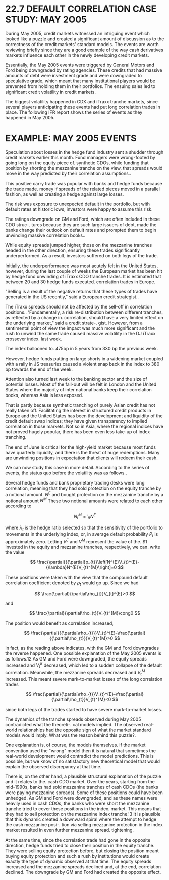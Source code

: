 # 22.7 DEFAULT CORRELATION CASE STUDY: MAY 2O05  

During May 2005, credit markets witnessed an intriguing event which looked like a puzzle and created a significant amount of discussion as to the correctness of the credit markets' standard models. The events are worth reviewing briefly since they are a good example of the way cash derivatives markets influence each other in the newly developing credit markets.  

Essentially, the May 2005 events were triggered by General Motors and Ford being downgraded by rating agencies. These credits that had massive amounts of debt were investment grade and were downgraded to speculative grade, which meant that many institutional players would be prevented from holding them in their portfolios. The ensuing sales led to significant credit volatility in credit markets.  

The biggest volatility happened in CDX and iTraxx tranche markets, since several players anticipating these events had put long correlation trades in place. The following IFR report shows the series of events as they happened in May 2005.  

# EXAMPLE: MAY 2005 EVENTS  

Speculation about losses in the hedge fund industry sent a shudder through credit markets earlier this month. Fund managers were wrong-footed by going long on the equity piece of. synthetic CDOs, while funding that position by shorting the mezzanine tranche on the view. that spreads would move in the way predicted by their correlation assumptions..  

This positive carry trade was popular with banks and hedge funds because the trade made. money if spreads of the related pieces moved in a parallel fashion, as well as creating a hedge against large losses.  

The risk was exposure to unexpected default in the portfolio, but with default rates at historic lows, investors were happy to assume this risk.  

The ratings downgrade on GM and Ford, which are often included in these CDO struc-. tures because they are such large issuers of debt, made the banks change their outlook on default rates and prompted them to begin unwinding massive correlation books..  

While equity spreads jumped higher, those on the mezzanine tranches headed in the other direction, ensuring these trades significantly underperformed. As a result, investors suffered on both legs of the trade.  

Initially, the underperformance was most acutely felt in the United States, however, during the last couple of weeks the European market has been hit by hedge fund unwinding of iTraxx CDO tranche trades. It is estimated that between 20 and 30 hedge funds executed. correlation trades in Europe.  

"Selling is a result of the negative returns that these types of trades have generated in the US recently," said a European credit strategist..  

The iTraxx spreads should not be affected by the sell-off in correlation positions.. 'Fundamentally, a risk re-distribution between different tranches, as reflected by a change in. correlation, should have a very limited effect on the underlying market," said a credit strate-. gist. However, from a sentimental point of view the impact was much more significant and the rush to unwind the same trade caused massive volatility in the DJ iTraxx crossover index. last week.  

The index ballooned to. $475\mathrm{bp}$ in 5 years from 330 bp the previous week.  

However, hedge funds putting on large shorts in a widening market coupled with a rally in JS treasuries caused a violent snap back in the index to 380 bp towards the end of the week.  

Attention also turned last week to the banking sector and the size of potential losses. Most of the fall-out will be felt in London and the United States where the majority of inter national banks keep their correlation books, whereas Asia is less exposed.  

That is partly because synthetic tranching of purely Asian credit has not really taken off. Facilitating the interest in structured credit products in Europe and the United States has been the development and liquidity of the credit default swap indices; they have given transparency to implied correlation in those markets. Not so in Asia, where the regional indices have not proved hugely popular, there has been even less take-up of index tranching.  

The end of June is critical for the high-yield market because most funds have quarterly liquidity, and there is the threat of huge redemptions. Many are unwinding positions in expectation that clients will redeem their cash.  

We can now study this case in more detail. According to the series of events, the status quo before the volatility was as follows..  

Several hedge funds and bank proprietary trading desks were long correlation, meaning that they had sold protection on the equity tranche by a notional amount. $N^{E}$ and bought protection on the mezzanine tranche by a notional amount $N^{M}$ These two notional amounts were related to each other according to  

$$
N_{t}^{M}=\setminus_{t}N^{E}
$$  

where $\lambda_{t}$ is the hedge ratio selected so that the sensitivity of the portfolio to movements in the underlying index, or, in average default probability $P_{t}$ is approximately zero. Letting $V^{E}$ and $V^{M}$ represent the value of the. $\$1$ invested in the equity and mezzanine tranches, respectively, we can. write the value  

$$
\frac{\partial}{{\partial}p_{t}}\left[N^{E}V_{t}^{E}-{\lambda}N^{E}V_{t}^{M}\right]=0
$$  

These positions were taken with the view that the compound default correlation coefficient denoted by $\rho_{t}$ would go up. Since we had  

$$
\frac{\partial}{\partial\rho_{t}}V_{t}^{E}>0
$$  

and  

$$
\frac{\partial}{\partial\rho_{t}}V_{t}^{M}\cong0
$$  

The position would benefit as correlation increased,  

$$
\frac{\partial}{{\partial\rho_{t}}}V_{t}^{E}-\frac{\partial}{{\partial\rho_{t}}}V_{t}^{M}>0
$$  

in fact, as the reading above indicates, with the GM and Ford downgrades the reverse happened. One possible explanation of the May 2005 events is as follows.12 As GM and Ford were downgraded, the equity spreads increased and $V_{t}^{E}$ decreased, which led to a sudden collapse of the default correlation. Meanwhile, the mezzanine spreads decreased and $V_{t}^{M}$ increased. This meant severe mark-to-market losses of the long correlation trades  

$$
\frac{\partial}{\partial\rho_{t}}V_{t}^{E}-\frac{\partial}{\partial\rho_{t}}V_{t}^{M}<0
$$  

since both legs of the trades started to have severe mark-to-market losses.  

The dynamics of the tranche spreads observed during May 2005 contradicted what the theoreti-. cal models implied. The observed real-world relationships had the opposite sign of what the market standard models would imply. What was the reason behind this puzzle?.  

One explanation is, of course, the models themselves. If the market convention used the "wrong" model then it is natural that sometimes the real-world development would contradict the model predictions. This is possible, but we know of no satisfactory new theoretical model that would explain the observed discrepancy at that time.  

There is, on the other hand, a plausible structural explanation of the puzzle and it relates to the. cash CDO market. Over the years, starting from the mid-1990s, banks had sold mezzanine tranches of cash CDOs (the banks were paying mezzanine spreads). Some of these positions could have been unhedged. As GM and Ford were downgraded, and as these names were heavily used in cash CDOs, the banks who were short the mezzanine tranche tried to cover these positions in the index. market. This means that they had to sell protection on the mezzanine index tranche.'3 It is plausible that this dynamic created a downward spiral where the attempt to hedge the cash mezzanine posi-. tion via selling mezzanine protection in the index market resulted in even further mezzanine spread. tightening.  

At the same time, since the correlation trade had gone in the opposite direction, hedge funds tried to close their position in the equity tranche. They were selling equity protection before, but closing the position meant buying equity protection and such a rush by institutions would create exactly the type of dynamic observed at that time. The equity spreads increased and the mezzanine spreads declined and, at the end, correlation declined. The downgrade by GM and Ford had created the opposite effect.  
